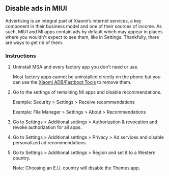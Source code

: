 ## Disable ads in MIUI

Advertising is an integral part of Xiaomi’s internet services, a key component in their business model and one of their sources of income. As such, MIUI and Mi apps contain ads by default which may appear in places where you wouldn't expect to see them, like in Settings. Thankfully, there are ways to get rid of them.

### Instructions

1. Uninstall MSA and every factory app you don't need or use.

    Most factory apps cannot be uninstalled directly on the phone but you can use the [Xiaomi ADB/Fastboot Tools](Uninstall_system_apps) to remove them.

2. Go to the settings of remaining Mi apps and disable recommendations.

    Example: Security > Settings > Receive recommendations

    Example: File Manager > Settings > About > Recommendations

3. Go to Settings > Additional settings > Authorization & revocation and revoke authorization for all apps.

4. Go to Settings > Additional settings > Privacy > Ad services and disable personalized ad recommendations.

5. Go to Settings > Additional settings > Region and set it to a Western country.

    Note: Choosing an E.U. country will disable the Themes app.